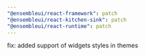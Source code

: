 ```yaml
---
"@ensembleui/react-framework": patch
"@ensembleui/react-kitchen-sink": patch
"@ensembleui/react-runtime": patch
---
```


fix: added support of widgets styles in themes
